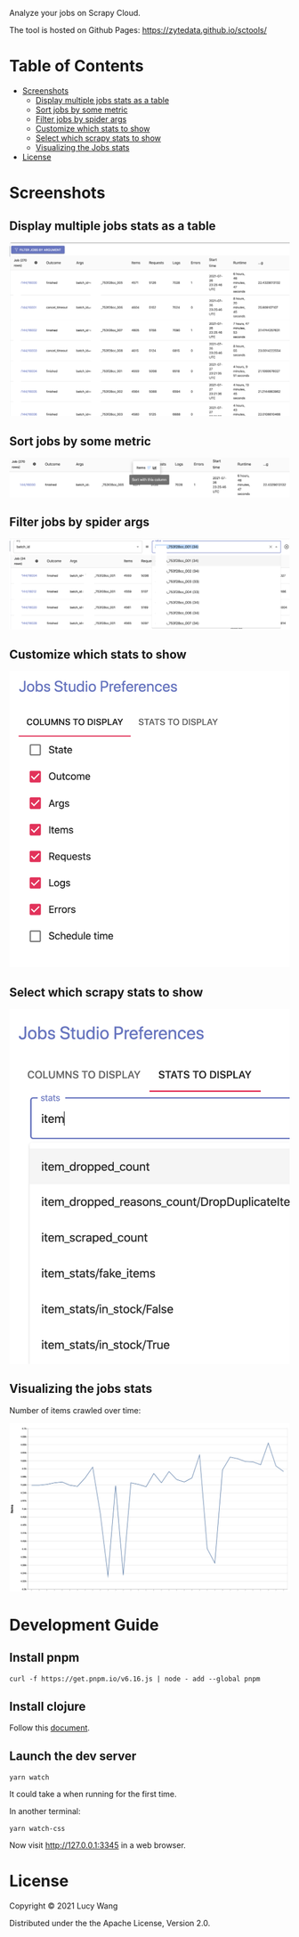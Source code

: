 Analyze your jobs on Scrapy Cloud.

The tool is hosted on Github Pages: https://zytedata.github.io/sctools/

Table of Contents
=================

* [Screenshots](#screenshots)
   * [Display multiple jobs stats as a table](#display-multiple-jobs-stats-as-a-table)
   * [Sort jobs by some metric](#sort-jobs-by-some-metric)
   * [Filter jobs by spider args](#filter-jobs-by-spider-args)
   * [Customize which stats to show](#customize-which-stats-to-show)
   * [Select which scrapy stats to show](#select-which-scrapy-stats-to-show)
   * [Visualizing the Jobs stats](#visualizing-the-jobs-stats)
* [License](#license)

# Screenshots

## Display multiple jobs stats as a table

![Job Stats Table](screenshots/table.png)

## Sort jobs by some metric

![Sorting](screenshots/sort.png)

## Filter jobs by spider args

![Filtering](screenshots/filter.png)

## Customize which stats to show

![Customize](screenshots/customize.png)


## Select which scrapy stats to show

![Stats](screenshots/stats.png)


## Visualizing the jobs stats

Number of items crawled over time:

![Crawled Items Chart](screenshots/chart.png)

# Development Guide

## Install pnpm

```
curl -f https://get.pnpm.io/v6.16.js | node - add --global pnpm
```

## Install clojure

Follow this [document](https://clojure.org/guides/getting_started#_clojure_installer_and_cli_tools).

## Launch the dev server

```
yarn watch
```

It could take a when running for the first time.

In another terminal:

```
yarn watch-css
```

Now visit http://127.0.0.1:3345 in a web browser.


# License

Copyright © 2021 Lucy Wang

Distributed under the the Apache License, Version 2.0.
